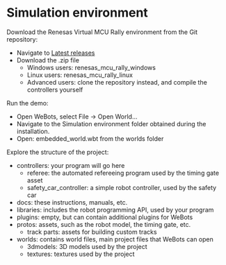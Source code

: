 # Simulation environment

Download the Renesas Virtual MCU Rally environment from the Git repository:

- Navigate to [Latest releases](https://github.com/ul-lakos/renesas_mcu_rally/releases/)
- Download the .zip file
    - Windows users: renesas_mcu_rally_windows
    - Linux users: renesas_mcu_rally_linux
    - Advanced users: clone the repository instead, and compile the controllers yourself

Run the demo:

- Open WeBots, select File -> Open World...
- Navigate to the Simulation environment folder obtained during the installation.
- Open: embedded_world.wbt from the worlds folder

Explore the structure of the project:

- controllers: your program will go here
    - referee: the automated refereeing program used by the timing gate asset
    - safety_car_controller: a simple robot controller, used by the safety car
- docs: these instructions, manuals, etc.
- libraries: includes the robot programming API, used by your program
- plugins: empty, but can contain additional plugins for WeBots
- protos: assets, such as the robot model, the timing gate, etc.
    - track parts: assets for building custom tracks
- worlds: contains world files, main project files that WeBots can open
    - 3dmodels: 3D models used by the project
    - textures: textures used by the project
